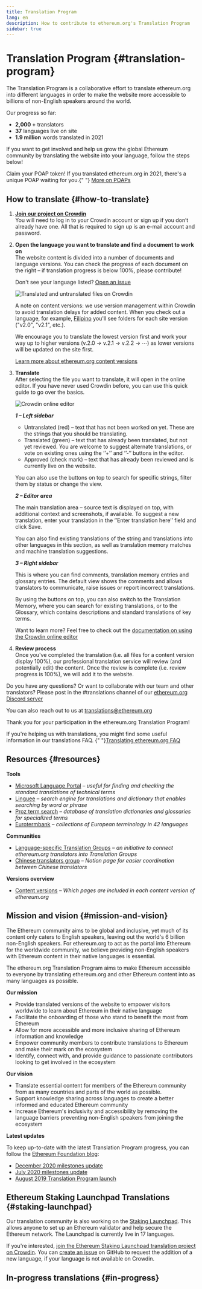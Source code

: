```yaml
---
title: Translation Program
lang: en
description: How to contribute to ethereum.org's Translation Program
sidebar: true
---
```


# Translation Program {#translation-program}

The Translation Program is a collaborative effort to translate ethereum.org into different languages in order to make the website more accessible to billions of non-English speakers around the world.

Our progress so far:

- **2,000 +** translators
- **37** languages live on site
- **1.9 million** words translated in 2021

If you want to get involved and help us grow the global Ethereum community by translating the website into your language, follow the steps below!

<InfoBanner shouldCenter emoji=":tada:">
  Claim your POAP token! If you translated ethereum.org in 2021, there's a unique POAP waiting for you.{" "}
  <a href="https://ethereum.org/en/contributing/#poap">More on POAPs</a>
</InfoBanner>

## How to translate {#how-to-translate}

1. **[Join our project on Crowdin](https://crowdin.com/project/ethereum-org/invite)**  
   You will need to log in to your Crowdin account or sign up if you don’t already have one. All that is required to sign up is an e-mail account and password.

2. **Open the language you want to translate and find a document to work on**  
   The website content is divided into a number of documents and language versions. You can check the progress of each document on the right – if translation progress is below 100%, please contribute!

   Don't see your language listed? [Open an issue](https://github.com/ethereum/ethereum-org-website/issues/new/choose)

   ![Translated and untranslated files on Crowdin](./crowdin-files.png)

   A note on content versions: we use version management within Crowdin to avoid translation delays for added content. When you check out a language, for example, [Filipino](https://crowdin.com/project/ethereum-org/fil#) you'll see folders for each site version ("v2.0", "v2.1", etc.).

   We encourage you to translate the lowest version first and work your way up to higher versions (v.2.0 → v.2.1 → v.2.2 → ⋯) as lower versions will be updated on the site first.

   [Learn more about ethereum.org content versions](/en/contributing/translation-program/content-versions/)

3. **Translate**  
   After selecting the file you want to translate, it will open in the online editor. If you have never used Crowdin before, you can use this quick guide to go over the basics.

   ![Crowdin online editor](./online-editor.png)

   **_1 – Left sidebar_**

   - Untranslated (red) – text that has not been worked on yet. These are the strings that you should be translating.
   - Translated (green) – text that has already been translated, but not yet reviewed. You are welcome to suggest alternate translations, or vote on existing ones using the ‘’+’’ and ‘’-‘‘ buttons in the editor.
   - Approved (check mark) – text that has already been reviewed and is currently live on the website.

   You can also use the buttons on top to search for specific strings, filter them by status or change the view.

   **_2 – Editor area_**

   The main translation area – source text is displayed on top, with additional context and screenshots, if available.
   To suggest a new translation, enter your translation in the ‘’Enter translation here’’ field and click Save.

   You can also find existing translations of the string and translations into other languages in this section, as well as translation memory matches and machine translation suggestions.

   **_3 – Right sidebar_**

   This is where you can find comments, translation memory entries and glossary entries. The default view shows the comments and allows translators to communicate, raise issues or report incorrect translations.

   By using the buttons on top, you can also switch to the Translation Memory, where you can search for existing translations, or to the Glossary, which contains descriptions and standard translations of key terms.

   Want to learn more? Feel free to check out the [documentation on using the Crowdin online editor](https://support.crowdin.com/online-editor/)

4. **Review process**  
   Once you've completed the translation (i.e. all files for a content version display 100%), our professional translation service will review (and potentially edit) the content. Once the review is complete (i.e. review progress is 100%), we will add it to the website.

Do you have any questions? Or want to collaborate with our team and other translators? Please post in the #translations channel of our [ethereum.org Discord server](https://discord.gg/6WX7E97)

You can also reach out to us at translations@ethereum.org

Thank you for your participation in the ethereum.org Translation Program!

<InfoBanner shouldCenter emoji=":information_source:">
  If you're helping us with translations, you might find some useful information in our translations FAQ. 
  {" "}<a href="/en/contributing/translation-program/translation-guide/">Translating ethereum.org FAQ</a>
</InfoBanner>

## Resources {#resources}

**Tools**

- [Microsoft Language Portal](https://www.microsoft.com/en-us/language)
  _– useful for finding and checking the standard translations of technical terms_
- [Linguee](https://www.linguee.com/)
  _– search engine for translations and dictionary that enables searching by word or phrase_
- [Proz term search](https://www.proz.com/search/)
  _– database of translation dictionaries and glossaries for specialized terms_
- [Eurotermbank](https://www.eurotermbank.com/)
  _– collections of European terminology in 42 languages_

**Communities**

- [Language-specific Translation Groups](https://discord.gg/6WX7E97)
  _– an initiative to connect ethereum.org translators into Translation Groups_
- [Chinese translators group](https://www.notion.so/Ethereum-org-05375fe0a94c4214acaf90f42ba40171)
  _– Notion page for easier coordination between Chinese translators_

**Versions overview**

- [Content versions](/contributing/translation-program/content-versions/) _– Which pages are included in each content version of ethereum.org_

## Mission and vision {#mission-and-vision}

The Ethereum community aims to be global and inclusive, yet much of its content only caters to English speakers, leaving out the world's 6 billion non-English speakers. For ethereum.org to act as the portal into Ethereum for the worldwide community, we believe providing non-English speakers with Ethereum content in their native languages is essential.

The ethereum.org Translation Program aims to make Ethereum accessible to everyone by translating ethereum.org and other Ethereum content into as many languages as possible.

**Our mission**

- Provide translated versions of the website to empower visitors worldwide to learn about Ethereum in their native language
- Facilitate the onboarding of those who stand to benefit the most from Ethereum
- Allow for more accessible and more inclusive sharing of Ethereum information and knowledge
- Empower community members to contribute translations to Ethereum and make their mark on the ecosystem
- Identify, connect with, and provide guidance to passionate contributors looking to get involved in the ecosystem

**Our vision**

- Translate essential content for members of the Ethereum community from as many countries and parts of the world as possible.
- Support knowledge sharing across languages to create a better informed and educated Ethereum community
- Increase Ethereum's inclusivity and accessibility by removing the language barriers preventing non-English speakers from joining the ecosystem

**Latest updates**

To keep up-to-date with the latest Translation Program progress, you can follow the [Ethereum Foundation blog](https://blog.ethereum.org/):

- [December 2020 milestones update](https://blog.ethereum.org/2020/12/21/translation-program-milestones-updates-20/)
- [July 2020 milestones update](https://blog.ethereum.org/2020/07/29/ethdotorg-translation-milestone/)
- [August 2019 Translation Program launch](https://blog.ethereum.org/2019/08/20/translating-ethereum-for-our-global-community/)

## Ethereum Staking Launchpad Translations {#staking-launchpad}

Our translation community is also working on the [Staking Launchpad](https://launchpad.ethereum.org/en/). This allows anyone to set up an Ethereum validator and help secure the Ethereum network. The Launchpad is currently live in 17 languages.

If you're interested, [join the Ethereum Staking Launchpad translation project on Crowdin](https://crowdin.com/project/ethereum-staking-launchpad). You can [create an issue](https://github.com/ethereum/staking-launchpad/issues/new) on GitHub to request the addition of a new language, if your language is not available on Crowdin.

## In-progress translations {#in-progress}

<TranslationsInProgress />
